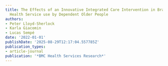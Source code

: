 ```yaml
---
title: The Effects of an Innovative Integrated Care Intervention in Brazil on Local
  Health Service use by Dependent Older People
authors:
- Peter Lloyd-Sherlock
- Karla Giacomin
- Lucas Sempé
date: '2022-01-01'
publishDate: '2025-08-29T12:17:04.557785Z'
publication_types:
- article-journal
publication: '*BMC Health Services Research*'
---
```

